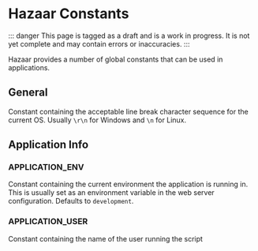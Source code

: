 # Hazaar Constants

::: danger
This page is tagged as a draft and is a work in progress.  It is not yet complete and may contain errors or inaccuracies.
:::

Hazaar provides a number of global constants that can be used in applications.

## General

Constant containing the acceptable line break character sequence for the current OS.  Usually `\r\n` for Windows and `\n` for Linux.

## Application Info

### APPLICATION_ENV

Constant containing the current environment the application is running in.  This is usually set as an environment variable in the web server configuration.  Defaults to `development`.

### APPLICATION_USER

Constant containing the name of the user running the script
